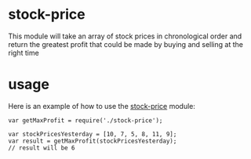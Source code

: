 # stock-price

This module will take an array of stock prices in chronological order and return the greatest profit that could be made by buying and selling at the right time

# usage

Here is an example of how to use the [stock-price](stock-price.js) module:

    var getMaxProfit = require('./stock-price');
    
    var stockPricesYesterday = [10, 7, 5, 8, 11, 9];
    var result = getMaxProfit(stockPricesYesterday);
    // result will be 6
